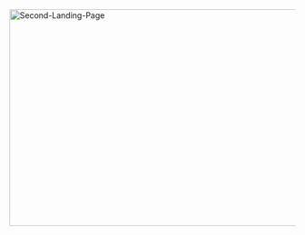 <img width="572" height="382" alt="Second-Landing-Page" src="https://github.com/user-attachments/assets/e05f005f-af4f-4bed-907d-1ce2880e0b25" />
